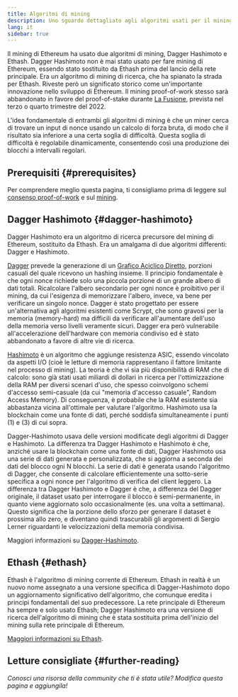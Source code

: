 ```yaml
---
title: Algoritmi di mining
description: Uno sguardo dettagliato agli algoritmi usati per il mining di Ethereum.
lang: it
sidebar: true
---
```


Il mining di Ethereum ha usato due algoritmi di mining, Dagger Hashimoto e Ethash. Dagger Hashimoto non è mai stato usato per fare mining di Ethereum, essendo stato sostituito da Ethash prima del lancio della rete principale. Era un algoritmo di mining di ricerca, che ha spianato la strada per Ethash. Riveste però un significato storico come un'importante innovazione nello sviluppo di Ethereum. Il mining proof-of-work stesso sarà abbandonato in favore del proof-of-stake durante [La Fusione](/upgrades/merge/), prevista nel terzo o quarto trimestre del 2022.

L'idea fondamentale di entrambi gli algoritmi di mining è che un miner cerca di trovare un input di nonce usando un calcolo di forza bruta, di modo che il risultato sia inferiore a una certa soglia di difficoltà. Questa soglia di difficoltà è regolabile dinamicamente, consentendo così una produzione dei blocchi a intervalli regolari.

## Prerequisiti {#prerequisites}

Per comprendere meglio questa pagina, ti consigliamo prima di leggere sul [consenso proof-of-work](/developers/docs/consensus-mechanisms/pow) e sul [mining](/developers/docs/consensus-mechanisms/pow/mining).

## Dagger Hashimoto {#dagger-hashimoto}

Dagger Hashimoto era un algoritmo di ricerca precursore del mining di Ethereum, sostituito da Ethash. Era un amalgama di due algoritmi differenti: Dagger e Hashimoto.

[Dagger](http://www.hashcash.org/papers/dagger.html) prevede la generazione di un [Grafico Aciclico Diretto](https://en.wikipedia.org/wiki/Directed_acyclic_graph), porzioni casuali del quale ricevono un hashing insieme. Il principio fondamentale è che ogni nonce richiede solo una piccola porzione di un grande albero di dati totali. Ricalcolare l'albero secondario per ogni nonce è proibitivo per il mining, da cui l'esigenza di memorizzare l'albero, invece, va bene per verificare un singolo nonce. Dagger è stato progettato per essere un'alternativa agli algoritmi esistenti come Scrypt, che sono gravosi per la memoria (memory-hard) ma difficili da verificare all'aumentare dell'uso della memoria verso livelli veramente sicuri. Dagger era però vulnerabile all'accelerazione dell'hardware con memoria condiviso ed è stato abbandonato a favore di altre vie di ricerca.

[Hashimoto](http://diyhpl.us/%7Ebryan/papers2/bitcoin/meh/hashimoto.pdf) è un algoritmo che aggiunge resistenza ASIC, essendo vincolato da aspetti I/O (cioè le letture di memoria rappresentano il fattore limitante nel processo di mining). La teoria è che vi sia più disponibilità di RAM che di calcolo: sono già stati usati miliardi di dollari in ricerca per l'ottimizzazione della RAM per diversi scenari d'uso, che spesso coinvolgono schemi d'accesso semi-casuale (da cui "memoria d'accesso casuale", Random Access Memory). Di conseguenza, è probabile che la RAM esistente sia abbastanza vicina all'ottimale per valutare l'algoritmo. Hashimoto usa la blockchain come una fonte di dati, perché soddisfa simultaneamente i punti (1) e (3) di cui sopra.

Dagger-Hashimoto usava delle versioni modificate degli algoritmi di Dagger e Hashimoto. La differenza tra Dagger Hashimoto e Hashimoto è che, anziché usare la blockchain come una fonte di dati, Dagger Hashimoto usa una serie di dati generata e personalizzata, che si aggiorna a seconda dei dati del blocco ogni N blocchi. La serie di dati è generata usando l'algoritmo di Dagger, che consente di calcolare efficientemente una sotto-serie specifica a ogni nonce per l'algoritmo di verifica del client leggero. La differenza tra Dagger Hashimoto e Dagger è che, a differenza del Dagger originale, il dataset usato per interrogare il blocco è semi-permanente, in quanto viene aggiornato solo occasionalmente (es. una volta a settimana). Questo significa che la porzione dello sforzo per generare il dataset è prossima allo zero, e diventano quindi trascurabili gli argomenti di Sergio Lerner riguardanti le velocizzazioni della memoria condivisa.

Maggiori informazioni su [Dagger-Hashimoto](/developers/docs/consensus-mechanisms/pow/mining-algorithms/dagger-hashimoto).

## Ethash {#ethash}

Ethash è l'algoritmo di mining corrente di Ethereum. Ethash in realtà è un nuovo nome assegnato a una versione specifica di Dagger-Hashimoto dopo un aggiornamento significativo dell'algoritmo, che comunque eredita i principi fondamentali del suo predecessore. La rete principale di Ethereum ha sempre e solo usato Ethash; Dagger Hashimoto era una versione di ricerca dell'algoritmo di mining che è stata sostituita prima dell'inizio del mining sulla rete principale di Ethereum.

[Maggiori informazioni su Ethash](/developers/docs/consensus-mechanisms/pow/mining-algorithms/ethash).

## Letture consigliate {#further-reading}

_Conosci una risorsa della community che ti è stata utile? Modifica questa pagina e aggiungila!_
